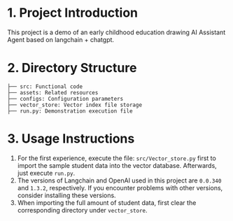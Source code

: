 # 1. Project Introduction

This project is a demo of an early childhood education drawing AI Assistant Agent based on langchain + chatgpt.

# 2. Directory Structure

```
├── src: Functional code
├── assets: Related resources
├── configs: Configuration parameters
├── vector_store: Vector index file storage
├── run.py: Demonstration execution file
```


# 3. Usage Instructions
1. For the first experience, execute the file: `src/Vector_store.py` first to import the sample student data into the vector database. Afterwards, just execute `run.py`.
2. The versions of Langchain and OpenAI used in this project are `0.0.340` and `1.3.2`, respectively. If you encounter problems with other versions, consider installing these versions.
3. When importing the full amount of student data, first clear the corresponding directory under `vector_store`.


